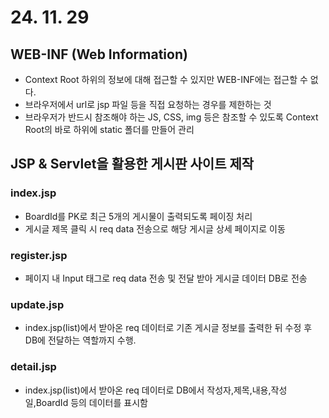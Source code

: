 # 24. 11. 29

## WEB-INF (Web Information)
* Context Root 하위의 정보에 대해 접근할 수 있지만 WEB-INF에는 접근할 수 없다.
* 브라우저에서 url로 jsp 파일 등을 직접 요청하는 경우를 제한하는 것
* 브라우저가 반드시 참조해야 하는 JS, CSS, img 등은 참조할 수 있도록 Context Root의 바로 하위에 static 폴더를 만들어 관리


## JSP & Servlet을 활용한 게시판 사이트 제작 

### index.jsp
* BoardId를 PK로 최근 5개의 게시물이 출력되도록 페이징 처리
* 게시글 제목 클릭 시 req data 전송으로 해당 게시글 상세 페이지로 이동

### register.jsp
* 페이지 내 Input 태그로 req data 전송 및 전달 받아 게시글 데이터 DB로 전송

### update.jsp
* index.jsp(list)에서 받아온 req 데이터로 기존 게시글 정보를 출력한 뒤 수정 후 DB에 전달하는 역할까지 수행.


### detail.jsp
* index.jsp(list)에서 받아온 req 데이터로 DB에서 작성자,제목,내용,작성일,BoardId 등의 데이터를 표시함
